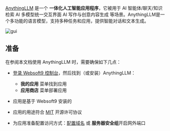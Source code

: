[AnythingLLM](https://anythingllm.com/) 是一个 **一体化人工智能应用程序**，它被用于 AI 智能体/聊天/知识检索 AI 多模型统一交互界面 AI 写作与创意内容生成  等场景。AnythingLLM是一个多功能的语言模型，支持多种任务和应用，提供智能对话和文本生成。


![gui](http://libs.websoft9.com/Websoft9/DocsPicture/zh/anythingllm/anythingllm-gui-websoft9.png)


## 准备

在参阅本文档使用 AnythingLLM 时，需要确保如下几点：

- [登录 Websoft9 控制台](./login-console)，然后找到（或安装）AnythingLLM：
  - **我的应用** 菜单找到应用 
  - **应用商店** 菜单部署应用

- 应用是基于 Websoft9 安装的


- 应用的用途符合 [MIT](https://opensource.org/licenses/MIT) 开源许可协议


- 为应用准备配置访问方式：[配置域名](./domain-set) 或 **服务器安全组**开启网外端口